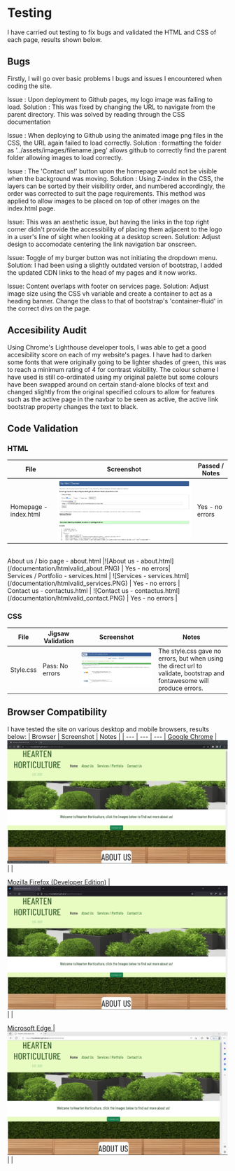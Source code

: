 # Testing

I have carried out testing to fix bugs and validated the HTML and CSS of each page, results shown below.

## Bugs

Firstly, I will go over basic problems I bugs and issues I encountered when coding the site.

Issue : Upon deployment to Github pages, my logo image was failing to load.
Solution : This was fixed by changing the URL to navigate from the parent directory. This was solved by reading through the CSS documentation 

Issue : When deploying to Github using the animated image png files in the CSS, the URL again failed to load correctly.
Solution : formatting the folder as '../assets/images/filename.jpeg' allows github to correctly find the parent folder allowing images to load correctly.

Issue : The 'Contact us!' button upon the homepage would not be visible when the background was moving.
Solution : Using Z-index in the CSS, the layers can be sorted by their visibility order, and numbered accordingly, the order was corrected to suit the page requirements. This method was applied to allow images to be placed on top of other images on the index.html page.

Issue: This was an aesthetic issue, but having the links in the top right corner didn't provide the accessibility of placing them adjacent to the logo in a user's line of sight when looking at a desktop screen.
Solution: Adjust design to accomodate centering the link navigation bar onscreen.

Issue: Toggle of my burger button was not initiating the dropdown menu.
Solution: I had been using a slightly outdated version of bootstrap, I added the updated CDN links to the head of my pages and it now works.

Issue: Content overlaps with footer on services page.
Solution: Adjust image size using the CSS vh variable and create a container to act as a heading banner. Change the class to that of bootstrap's 'container-fluid' in the correct divs on the page.

## Accesibility Audit 
Using Chrome's Lighthouse developer tools, I was able to get a good accesibility score on each of my website's pages.
I have had to darken some fonts that were originally going to be lighter shades of green, this was to reach a minimum rating of 4 for contrast visibility. The colour scheme I have used is still co-ordinated using my original palette but some colours have been swapped around on certain stand-alone blocks of text and changed slightly from the original specified colours to allow for features such as the active page in the navbar to be seen as active, the active link bootstrap property changes the text to black.


## Code Validation

### HTML
| File | Screenshot | Passed / Notes |
| --- | --- | --- |
Homepage - index.html | ![Homepage - index.html](/documentation/htmlvalid_Index.PNG) | Yes - no errors |
<br>
About us / bio page - about.html |![About us - about.html](/documentation/htmlvalid_about.PNG) | Yes - no errors|
<br>
Services / Portfolio - services.html | ![Services - services.html](/documentation/htmlvalid_services.PNG) | Yes - no errors |
<br>
Contact us - contactus.html | ![Contact us - contactus.html](/documentation/htmlvalid_contact.PNG) | Yes - no errors |
<br>

### CSS
| File | Jigsaw Validation | Screenshot | Notes |
| --- | --- | --- | --- |
Style.css | Pass: No errors |![Jigsaw.w3.org](/documentation/cssvalid_stylesheet.PNG) | The style.css gave no errors, but when using the direct url to validate, bootstrap and fontawesome will produce errors. |

## Browser Compatibility

I have tested the site on various desktop and mobile browsers, results below:
| Browser | Screenshot | Notes |
| --- | --- | --- |
[Google Chrome](https://www.google.com/chrome) | ![Google Chrome](documentation/googlechrometest.png) | |
<br>

[Mozilla Firefox (Developer Edition)](https://www.mozilla.org/en-GB/firefox/developer/) | ![Mozilla Firefox Screenshot](documentation/mozillafirefoxdevedition.png) | |
<br>

[Microsoft Edge ](https://www.microsoft.com/en-gb/edge) | ![Microsoft Edge Screenshot](documentation/microsoftedgescreenshot.png) | |